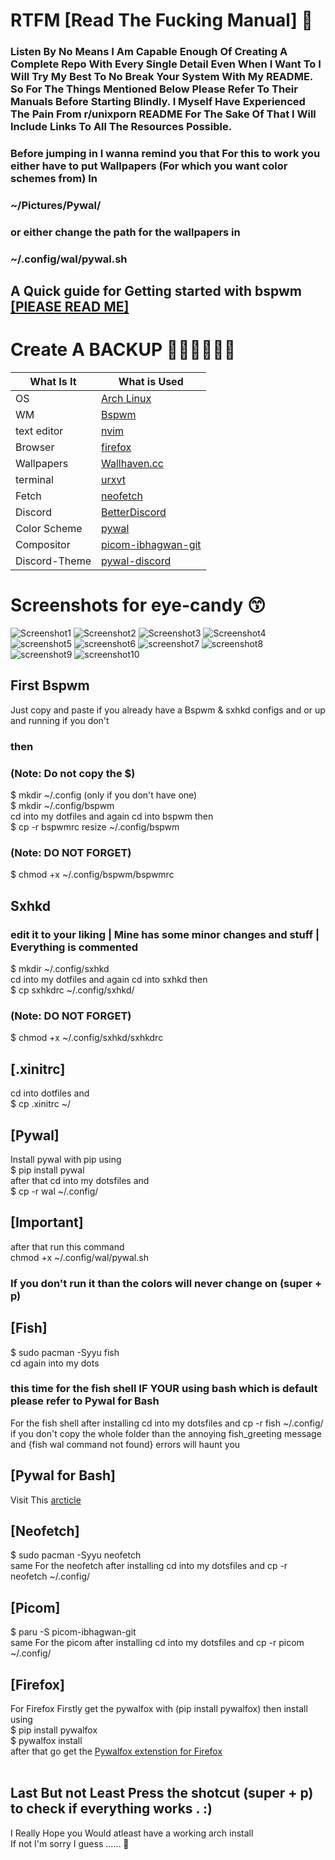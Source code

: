 # RTFM [Read The Fucking Manual] 🙏
### Listen By No Means I Am Capable Enough Of Creating A Complete Repo With Every Single Detail Even When I Want To I Will Try My Best To No Break Your System With My README. So For The Things Mentioned Below Please Refer To Their Manuals Before Starting Blindly. I Myself Have Experienced The Pain From r/unixporn README For The Sake Of That I Will Include Links To All The Resources Possible. <br /> 
### Before jumping in I wanna remind you that For this to work you either have to put Wallpapers (For which you want color schemes from) In   <br />
### ~/Pictures/Pywal/  <br /> 
### or either change the path for the wallpapers in <br /> 
### ~/.config/wal/pywal.sh <br /> 

## A Quick guide for Getting started with bspwm [[PlEASE READ ME]](https://www.instructables.com/Bspwm-Installation-and-Configuration/) <br /> 
# Create A BACKUP 🙏🙏🙏🙏🙏🙏 <br /> 

| What Is It    | What is Used |
| ------------- | ------------- |
| OS | [Arch Linux](https://archlinux.org/) |
| WM  | [Bspwm](https://github.com/baskerville/bspwm.git)  |
| text editor  | [nvim](https://neovim.io/)  |
| Browser   | [firefox](https://www.mozilla.org/en-US/firefox/new/)  |
| Wallpapers   | [Wallhaven.cc](https://wallhaven.cc/)  |
| terminal   | [urxvt](https://wiki.archlinux.org/title/rxvt-unicode) |
| Fetch  | [neofetch](https://github.com/dylanaraps/neofetch.git)  |
| Discord   | [BetterDiscord](https://github.com/BetterDiscord/BetterDiscord.git)   |
| Color Scheme   | [pywal](https://github.com/dylanaraps/pywal)  |
| Compositor | [picom-ibhagwan-git](https://github.com/ibhagwan/picom-ibhagwan-git.git) |
| Discord-Theme | [pywal-discord](https://github.com/FilipLitwora/pywal-discord)

# Screenshots for eye-candy 😙
![Screenshot1](https://user-images.githubusercontent.com/108634945/184496564-e45bb1cf-40bb-4178-bbc7-3163bdda3d36.png)
![Screenshot2](https://user-images.githubusercontent.com/108634945/184496575-b99a505c-df28-42d7-93a7-2c7e8dd2fc37.png)
![Screenshot3](https://user-images.githubusercontent.com/108634945/184496577-e247fdc1-5770-4f66-a9e6-f268e7f3cc2b.png)
![Screenshot4](https://user-images.githubusercontent.com/108634945/184497440-1c60b8fb-9086-4fa3-bde8-b7964e9db68b.png)
![screenshot5](https://user-images.githubusercontent.com/108634945/184497499-8652182c-d5a2-48d0-a8e9-73e7882921a6.png)
![screenshot6](https://user-images.githubusercontent.com/108634945/184497378-b53a66d7-6e3a-40d5-b35a-220dea770972.png)
![screenshot7](https://user-images.githubusercontent.com/108634945/184497381-ec8dd108-99bc-442c-9e11-849496191bb8.png)
![screenshot8](https://user-images.githubusercontent.com/108634945/184497384-0f8b9250-b161-48a7-86e0-755889069da1.png)
![screenshot9](https://user-images.githubusercontent.com/108634945/184497386-0ae9e802-98e7-48aa-9811-e59d8c87cfa1.png)
![screenshot10](https://user-images.githubusercontent.com/108634945/184497387-641cf497-38a8-4a2a-8839-abc6a645cecd.png)

## First Bspwm <br />
Just copy and paste if you already have a Bspwm & sxhkd configs and or up and running if you don't <br />
### then <br />
### (Note: Do not copy the $) <br />
$ mkdir ~/.config (only if you don't have one) <br />
$ mkdir ~/.config/bspwm <br />
cd into my dotfiles and again cd into bspwm then <br />
$ cp -r  bspwmrc resize ~/.config/bspwm <br />
### (Note: DO NOT FORGET) <br />
$ chmod +x ~/.config/bspwm/bspwmrc <br />
##  Sxhkd  <br />
### edit it to your liking | Mine has some minor changes and stuff | Everything is commented <br />
$ mkdir ~/.config/sxhkd <br />
cd into my dotfiles and again cd into sxhkd then <br />
$ cp sxhkdrc ~/.config/sxhkd/ <br />
### (Note: DO NOT FORGET) <br />
$ chmod +x ~/.config/sxhkd/sxhkdrc <br />
## [.xinitrc] <br />
cd into dotfiles and <br />
$ cp .xinitrc ~/ <br />
## [Pywal] <br />
Install pywal with pip using  <br />
$ pip install pywal  <br />
after that cd into my dotsfiles and <br />
$ cp -r wal ~/.config/ <br />
## [Important] <br />
after that run this command <br />
chmod +x ~/.config/wal/pywal.sh <br />
### If you don't run it than the colors will never change on (super + p) <br />
## [Fish] <br />
$ sudo pacman -Syyu fish <br />
cd again into my dots <br />
### this time for the fish shell IF YOUR using bash which is default please refer to Pywal for Bash <br />
For the fish shell after installing cd into my dotsfiles and cp -r fish ~/.config/ <br />
if you don't copy the whole folder than the annoying fish_greeting message and {fish wal command not found} errors will haunt you <br />
## [Pywal for Bash] <br />
Visit This [arcticle](https://itsfoss.com/pywal/) <br />
## [Neofetch] <br />
$ sudo pacman -Syyu neofetch <br />
same For the neofetch after installing cd into my dotsfiles and cp -r neofetch ~/.config/ <br />
## [Picom] <br />
$ paru -S picom-ibhagwan-git <br />
same For the picom after installing cd into my dotsfiles and cp -r picom  ~/.config/ <br />
## [Firefox] <br />
For Firefox Firstly get the pywalfox with (pip install pywalfox) then install using <br />
$ pip install pywalfox <br />
$ pywalfox install <br />
after that go get the [Pywalfox extenstion for Firefox](https://addons.mozilla.org/en-US/firefox/addon/pywalfox/) <br />
<br />
## Last But not Least Press the shotcut (super + p) to check if everything works . :) <br />


I Really Hope you Would atleast have a working arch install <br />
If not I'm sorry I guess ...... 🙇
